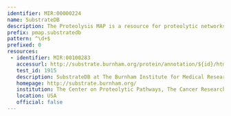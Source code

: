 ```yaml
---
identifier: MIR:00000224
name: SubstrateDB
description: The Proteolysis MAP is a resource for proteolytic networks and pathways. PMAP is comprised of five databases, linked together in one environment. SubstrateDB contains molecular information on documented protease substrates.
prefix: pmap.substratedb
pattern: ^\d+$
prefixed: 0
resources:
 - identifier: MIR:00100283
   accessurl: http://substrate.burnham.org/protein/annotation/${id}/html
   test_id: 1915
   description: SubstrateDB at The Burnham Institute for Medical Research
   homepage: http://substrate.burnham.org/
   institution: The Center on Proteolytic Pathways, The Cancer Research Center and The Inflammatory and Infectious Disease Center, The Burnham Institute for Medical Research, California
   location: USA
   official: false
---
```

